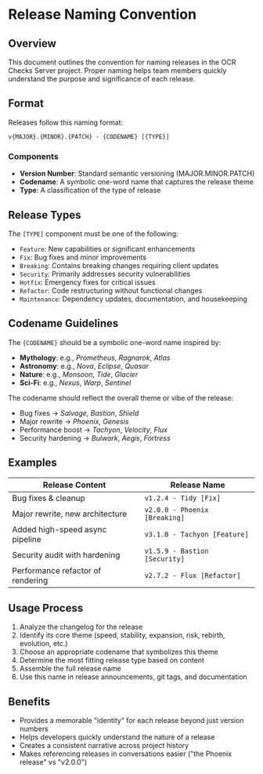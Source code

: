 # Release Naming Convention

## Overview

This document outlines the convention for naming releases in the OCR Checks Server project. Proper naming helps team members quickly understand the purpose and significance of each release.

## Format

Releases follow this naming format:

```
v{MAJOR}.{MINOR}.{PATCH} - {CODENAME} [{TYPE}]
```

### Components

- **Version Number**: Standard semantic versioning (MAJOR.MINOR.PATCH)
- **Codename**: A symbolic one-word name that captures the release theme
- **Type**: A classification of the type of release

## Release Types

The `[TYPE]` component must be one of the following:

- `Feature`: New capabilities or significant enhancements
- `Fix`: Bug fixes and minor improvements
- `Breaking`: Contains breaking changes requiring client updates
- `Security`: Primarily addresses security vulnerabilities
- `Hotfix`: Emergency fixes for critical issues
- `Refactor`: Code restructuring without functional changes
- `Maintenance`: Dependency updates, documentation, and housekeeping

## Codename Guidelines

The `{CODENAME}` should be a symbolic one-word name inspired by:

- **Mythology**: e.g., *Prometheus*, *Ragnarok*, *Atlas*
- **Astronomy**: e.g., *Nova*, *Eclipse*, *Quasar*
- **Nature**: e.g., *Monsoon*, *Tide*, *Glacier*
- **Sci-Fi**: e.g., *Nexus*, *Warp*, *Sentinel*

The codename should reflect the overall theme or vibe of the release:
- Bug fixes → *Salvage*, *Bastion*, *Shield*
- Major rewrite → *Phoenix*, *Genesis*
- Performance boost → *Tachyon*, *Velocity*, *Flux*
- Security hardening → *Bulwark*, *Aegis*, *Fortress*

## Examples

| Release Content                         | Release Name                      |
|----------------------------------------|-----------------------------------|
| Bug fixes & cleanup                    | `v1.2.4 - Tidy [Fix]`             |
| Major rewrite, new architecture        | `v2.0.0 - Phoenix [Breaking]`     |
| Added high-speed async pipeline        | `v3.1.0 - Tachyon [Feature]`      |
| Security audit with hardening          | `v1.5.9 - Bastion [Security]`     |
| Performance refactor of rendering      | `v2.7.2 - Flux [Refactor]`        |

## Usage Process

1. Analyze the changelog for the release
2. Identify its core theme (speed, stability, expansion, risk, rebirth, evolution, etc.)
3. Choose an appropriate codename that symbolizes this theme
4. Determine the most fitting release type based on content
5. Assemble the full release name
6. Use this name in release announcements, git tags, and documentation

## Benefits

- Provides a memorable "identity" for each release beyond just version numbers
- Helps developers quickly understand the nature of a release
- Creates a consistent narrative across project history
- Makes referencing releases in conversations easier ("the Phoenix release" vs "v2.0.0")